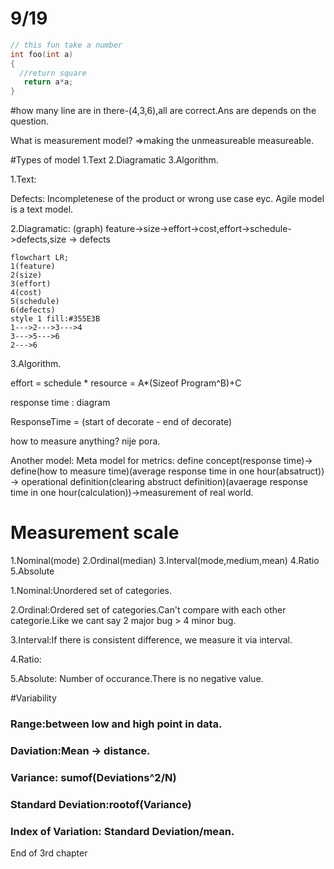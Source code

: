 # 9/19
```C++
// this fun take a number
int foo(int a)
{
  //return square
   return a*a;
}
```

#how many line are in there-(4,3,6),all are correct.Ans are depends on the question.

What is measurement model?
=>making the unmeasureable measureable.

#Types of model
1.Text
2.Diagramatic
3.Algorithm.


1.Text:

Defects: Incompletenese of the product or wrong use case eyc.
Agile model is a text model.

2.Diagramatic:
(graph) feature->size->effort->cost,effort->schedule->defects,size -> defects
```mermaid
flowchart LR;
1(feature)
2(size)
3(effort)
4(cost)
5(schedule)
6(defects)
style 1 fill:#355E3B
1--->2--->3--->4
3--->5--->6
2--->6
```
3.Algorithm.

effort = schedule * resource
       = A*(Sizeof Program^B)+C

response time : diagram

ResponseTime = (start of decorate - end of decorate)

how to measure anything? nije pora.

Another model:
Meta model for metrics:
define concept(response time)-> define(how to measure time)(average response time in one hour(absatruct)) -> operational definition(clearing abstruct definition)(avaerage response time in one hour(calculation))->measurement of real world.






# Measurement scale
1.Nominal(mode)
2.Ordinal(median)
3.Interval(mode,medium,mean)
4.Ratio
5.Absolute

1.Nominal:Unordered set of categories.


2.Ordinal:Ordered set of categories.Can't compare with each other categorie.Like we cant say 2 major bug > 4 minor bug.


3.Interval:If there is consistent difference, we measure it via interval.


4.Ratio:

5.Absolute: Number of occurance.There is no negative value.




#Variability

### Range:between low and high point in data.

### Daviation:Mean -> distance.

### Variance: sumof(Deviations^2/N)


### Standard Deviation:rootof(Variance)

### Index of Variation: Standard Deviation/mean.


End of 3rd chapter


